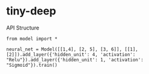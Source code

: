 # tiny-deep

API Structure

```
from model import *

neural_net = Model([[1,4], [2, 5], [3, 6]], [[1],[2]]).add_layer({'hidden_unit': 4, 'activation': "Relu"}).add_layer({'hidden_unit': 1, 'activation': "Sigmoid"}).train()
```
